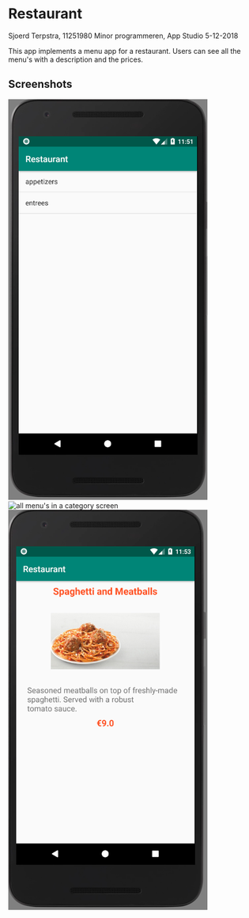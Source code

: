 # Restaurant

Sjoerd Terpstra, 11251980
Minor programmeren, App Studio
5-12-2018

This app implements a menu app for a restaurant. Users can see all the menu's with a description and the prices.

## Screenshots

![category selection screen](doc/categoryScreen.PNG)
![all menu's in a category screen](menuItemsScreen/doc2.PNG)
![details of each menu](doc/menuDetailScreen.PNG)
